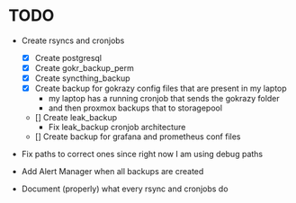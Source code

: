 # TODO

- Create rsyncs and cronjobs
  - [x] Create postgresql
  - [x] Create gokr_backup_perm
  - [x] Create syncthing_backup
  - [x] Create backup for gokrazy config files that are present in my laptop
	- my laptop has a running cronjob that sends the gokrazy folder
	- and then proxmox backups that to storagepool
  - [] Create leak_backup
	- Fix leak_backup cronjob architecture
  - [] Create backup for grafana and prometheus conf files

- Fix paths to correct ones since right now I am using debug paths
- Add Alert Manager when all backups are created
- Document (properly) what every rsync and cronjobs do
